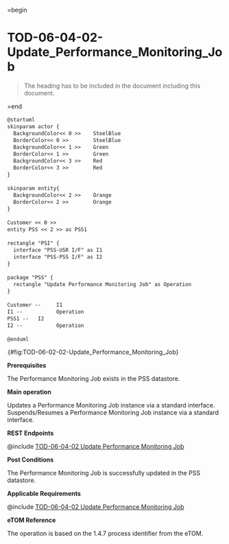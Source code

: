=begin

# TOD-06-04-02-Update_Performance_Monitoring_Job

> The heading has to be included in the document including this document.

=end

```plantuml
@startuml
skinparam actor {
  BackgroundColor<< 0 >> 	SteelBlue
  BorderColor<< 0 >> 		SteelBlue
  BackgroundColor<< 1 >> 	Green
  BorderColor<< 1 >> 		Green
  BackgroundColor<< 3 >> 	Red
  BorderColor<< 3 >> 		Red
}

skinparam entity{
  BackgroundColor<< 2 >> 	Orange
  BorderColor<< 2 >> 		Orange
}

Customer << 0 >> 
entity PSS << 2 >> as PSS1

rectangle "PSI" {
  interface "PSS-USR I/F" as I1
  interface "PSS-PSS I/F" as I2
}

package "PSS" {
  rectangle "Update Performance Monitoring Job" as Operation
}

Customer --	    I1
I1 --           Operation
PSS1 --   I2
I2 --           Operation

@enduml

```

![**TOD-06-04-02**: Update Performance Monitoring Job](../../common/pixel.png){#fig:TOD-06-02-02-Update_Performance_Monitoring_Job}

**Prerequisites**

The Performance Monitoring Job exists in the PSS datastore.

**Main operation**

Updates a Performance Monitoring Job instance via a standard interface. 
Suspends/Resumes a Performance Monitoring Job instance via a standard interface. 

**REST Endpoints**

@include [TOD-06-04-02 Update Performance Monitoring Job](endpoints/TOD-06-04-02-Update_Performance_Monitoring_Job-endpoints.md)

**Post Conditions**

The Performance Monitoring Job is successfully updated in the PSS datastore.

**Applicable Requirements**

@include [TOD-06-04-02 Update Performance Monitoring Job](requirements/TOD-06-04-02-Update_Performance_Monitoring_Job-requirements.md)

**eTOM Reference**

The operation is based on the 1.4.7 process identifier from the eTOM.
